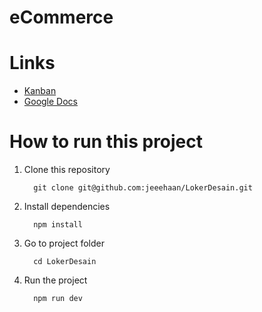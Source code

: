 # eCommerce

# Links

- <a href="https://github.com/users/jeeehaan/projects/3/views/1" target="_blank">Kanban</a>
- <a href="https://docs.google.com/document/d/1l43mcO0kpFOdkhpxZPnfmMSRaU5Ak_D58anmCMXgAeM/edit?usp=sharing" target="_blank">Google Docs</a>

# How to run this project

1. Clone this repository
   ```shell
     git clone git@github.com:jeeehaan/LokerDesain.git
   ```
2. Install dependencies
   ```shell
     npm install
   ```
3. Go to project folder
   ```shell
     cd LokerDesain
   ```
4. Run the project
   ```shell
     npm run dev
   ```
